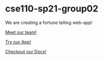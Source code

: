 # cse110-sp21-group02
We are creating a fortune telling web-app!

[Meet our team!](admin/team.md)

[Try our App!](source/index.html)

[Checkout our Docs!](docs/jsdoc/index.html)
